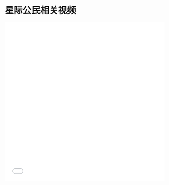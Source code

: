 # 星际公民相关视频
<iframe src="//player.bilibili.com/player.html?aid=558518250&bvid=BV15e4y1r733&cid=848468276&page=1" scrolling="no" border="0" frameborder="no" framespacing="0" allowfullscreen="true" width=100% height="500"> </iframe>